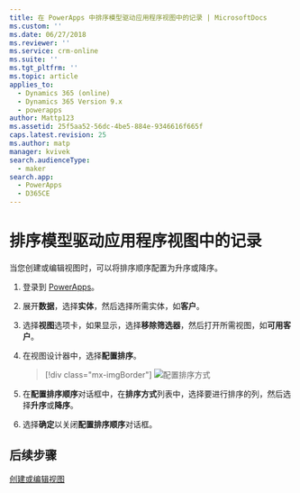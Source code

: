 ```yaml
---
title: 在 PowerApps 中排序模型驱动应用程序视图中的记录 | MicrosoftDocs
ms.custom: ''
ms.date: 06/27/2018
ms.reviewer: ''
ms.service: crm-online
ms.suite: ''
ms.tgt_pltfrm: ''
ms.topic: article
applies_to:
  - Dynamics 365 (online)
  - Dynamics 365 Version 9.x
  - powerapps
author: Mattp123
ms.assetid: 25f5aa52-56dc-4be5-884e-9346616f665f
caps.latest.revision: 25
ms.author: matp
manager: kvivek
search.audienceType:
  - maker
search.app:
  - PowerApps
  - D365CE
---
```

# <a name="sort-records-in-a-model-driven-app-view"></a>排序模型驱动应用程序视图中的记录

 当您创建或编辑视图时，可以将排序顺序配置为升序或降序。   
  
1.  登录到 [PowerApps](https://web.powerapps.com/?utm_source=padocs&utm_medium=linkinadoc&utm_campaign=referralsfromdoc)。  


2.  展开**数据**，选择**实体**，然后选择所需实体，如**客户**。   
3.  选择**视图**选项卡，如果显示，选择**移除筛选器**，然后打开所需视图，如**可用客户**。

4.  在视图设计器中，选择**配置排序**。  

    > [!div class="mx-imgBorder"] 
    > ![配置排序方式](media/configure-sorting.png)
  
5.  在**配置排序顺序**对话框中，在**排序方式**列表中，选择要进行排序的列，然后选择**升序**或**降序**。  
  
6.  选择**确定**以关闭**配置排序顺序**对话框。  

## <a name="next-steps"></a>后续步骤
[ 创建或编辑视图 ](create-edit-views.md)
